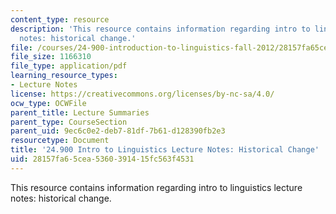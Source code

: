 ```yaml
---
content_type: resource
description: 'This resource contains information regarding intro to linguistics lecture
  notes: historical change.'
file: /courses/24-900-introduction-to-linguistics-fall-2012/28157fa65cea5360391415fc563f4531_MIT24_900F12_HistoriclChan.pdf
file_size: 1166310
file_type: application/pdf
learning_resource_types:
- Lecture Notes
license: https://creativecommons.org/licenses/by-nc-sa/4.0/
ocw_type: OCWFile
parent_title: Lecture Summaries
parent_type: CourseSection
parent_uid: 9ec6c0e2-deb7-81df-7b61-d128390fb2e3
resourcetype: Document
title: '24.900 Intro to Linguistics Lecture Notes: Historical Change'
uid: 28157fa6-5cea-5360-3914-15fc563f4531
---
```

This resource contains information regarding intro to linguistics lecture notes: historical change.
